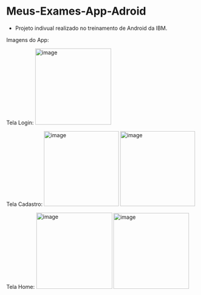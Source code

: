 # Meus-Exames-App-Adroid

- Projeto indivual realizado no treinamento de Android da IBM.

Imagens do App:

Tela Login:
<img width="200" alt="image" src="https://user-images.githubusercontent.com/92445126/180798239-0f6a226e-9c89-4765-b29b-be7e8b0a6a6e.png">

Tela Cadastro:
<img width="197" alt="image" src="https://user-images.githubusercontent.com/92445126/180798409-3160efa0-5e68-451c-8e1c-d3e2ae2746f3.png">
<img width="197" alt="image" src="https://user-images.githubusercontent.com/92445126/180798470-b16527e3-631c-4a6f-bd53-71eae17640fe.png">

Tela Home:
<img width="200" alt="image" src="https://user-images.githubusercontent.com/92445126/180798633-bf5336f7-8550-4dc4-8dd7-e6b8eeafca19.png">
<img width="199" alt="image" src="https://user-images.githubusercontent.com/92445126/180798679-f1392e06-3a54-4fc1-933f-8a3372a62851.png">
